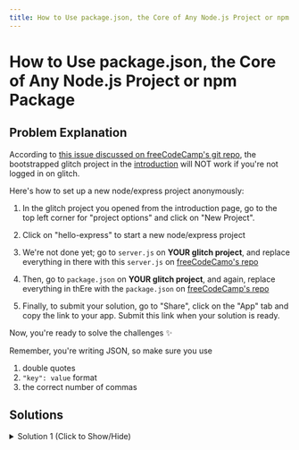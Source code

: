 ```yaml
---
title: How to Use package.json, the Core of Any Node.js Project or npm Package
---
```

# How to Use package.json, the Core of Any Node.js Project or npm Package

## Problem Explanation
According to [this issue discussed on freeCodeCamp's git repo](https://github.com/freeCodeCamp/freeCodeCamp/issues/34798), the bootstrapped glitch project in the [introduction](https://learn.freecodecamp.org/apis-and-microservices/managing-packages-with-npm/) will NOT work if you're not logged in on glitch.

Here's how to set up a new node/express project anonymously:

1. In the glitch project you opened from the introduction page, go to the top left corner for "project options" and click on "New Project".

2. Click on "hello-express" to start a new node/express project

3. We're not done yet; go to `server.js` on __YOUR glitch project__, and replace everything in there with this `server.js` on [freeCodeCamo's repo](https://github.com/freeCodeCamp/boilerplate-npm/blob/gomix/server.js)

4. Then, go to `package.json` on __YOUR glitch project__, and again, replace everything in thEre with the `package.json` on [freeCodeCamp's repo](https://github.com/freeCodeCamp/boilerplate-npm/blob/gomix/package.json)

5. Finally, to submit your solution, go to "Share", click on the "App" tab and copy the link to your app. Submit this link when your solution is ready.

Now, you're ready to solve the challenges :sparkles:

Remember, you're writing JSON, so make sure you use
1. double quotes
2. `"key": value` format
3. the correct number of commas

## Solutions

<details><summary>Solution 1 (Click to Show/Hide)</summary>

```json
 {
  "name": "fcc-learn-npm-package-json",
  "author": "foobar",
  "dependencies": {
    "express": "^4.14.0"
  },
  "main": "server.js",
  "scripts": {
    "start": "node server.js"
  },
  "engines": {
    "node": "8.11.2"
  },
  "repository": {
    "type": "git",
    "url": "https://idontknow/todo.git"
  }
}
```

</details>